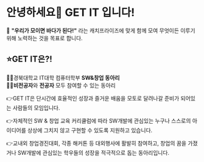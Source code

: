 # 안녕하세요👋 GET IT 입니다!
🌊 **"우리가 모이면 바다가 된다!"** 라는 캐치프라이즈에 맞게 함께 모여 무엇이든 이루기 위해 노력하는 것을 목표로 합니다. 

## ⭐GET IT은?!
✊🏻경북대학교 IT대학 컴퓨터학부 **SW&창업 동아리** </br>
✊🏻**비전공자**와 **전공자** 모두 참여할 수 있는 동아리

👉GET IT은 단시간에 효율적인 성장과 즐거운 배움을 모토로 달려나갈 준비가 되어있는 사람들의 모임입니다.

👉자체적인 SW & 창업 교육 커리큘럼에 따라 SW개발에 관심있는 누구나 스스로의 아이디어를 상상에 그치지 않고 구현할 수 있도록 지원하고 있습니다.

👉교내외 창업경진대회, 각종 해커톤 등 대외행사에 활발히 참여하고, 창업의 꿈을 가졌거나 SW개발에 관심있는 학우들의 성장을 적극적으로 돕는 동아리입니다.
